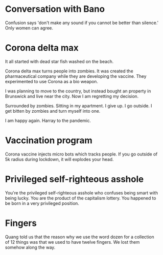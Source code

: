 # Conversation with Bano

Confusion says 'don't make any sound if you cannot be better than silence.' Only women can agree.

# Corona delta max

It all started with dead star fish washed on the beach.

Corona delta max turns people into zombies. It was created the pharmaceutical company while they are developing the vaccine. They experimented to use Corona as a bio weapon.

I was planning to move to the country, but instead bought an property in Brunswick and live near the city. Now I am regretting my decision.

Surrounded by zombies. Sitting in my apartment. I give up. I go outside. I get bitten by zombies and turn myself into one.

I am happy again. Harray to the pandemic.

# Vaccination program

Corona vaccine injects micro bots which tracks people. If you go outside of 5k radius during lockdown, it will explodes your head.

# Privileged self-righteous asshole

You're the privileged self-righteous asshole who confuses being smart with being lucky. You are the product of the capitalism lottery. You happened to be born in a very privileged position.

# Fingers

Quang told us that the reason why we use the word dozen for a collection of 12 things was that we used to have twelve fingers. We lost them somehow along the way.
